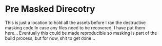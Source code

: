 # Pre Masked Direcotry
This is just a location to hold all the assets before I ran the destructive masking code
In case any files need to be recovered, I have put them here...
Eventually this could be made reproducible so masking is part of the build process, but for now, shit to get done...


